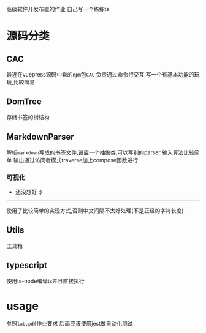 高级软件开发布置的作业
自己写一个练练ts
# 源码分类
## CAC
最近在vuepress源码中看的`npm`包`CAC`
负责通过命令行交互,写一个有基本功能的玩玩,比较简易
## DomTree
存储书签的树结构
## MarkdownParser
解析`markdown`写成的书签文件,设置一个抽象类,可以写别的parser
输入算法比较简单
输出通过访问者模式traverse加上compose函数进行
### 可视化
- 还没想好 :)
----
使用了比较简单的实现方式,否则中文间隔不太好处理(不是正经的字符长度)
## Utils
工具箱
## typescript
使用ts-node编译ts并且直接执行
# usage
参照`lab.pdf`作业要求
后面应该使用jest做自动化测试

